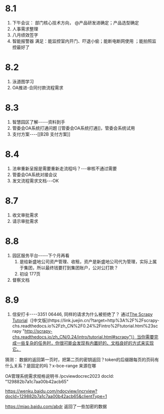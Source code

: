 # 8.1
1. 下午会议： 部门核心技术方向， @产品研发进确定；产品选型确定 
2. 人事需求整理
3. 八月绩效签字
4. 智能报警器
满足：能监控室内开门、吓退小偷；能断电断网使用 ；能拍照监控最好了

# 8.2
1. 泳道图学习
2. OA推进-合同付款流程需求
# 8.3
1. 智慧园区了解-----资料到手
2. 管委会OA系统打通问题 [[管委会OA系统打通]]，管委会系统试用
3. 支付方案----[[B2B 支付方案]]

# 8.4
1. 法审重新呈报是需要重新走流程吗？---审核不通过需要
2. 管委会OA系统对接会议
3. 发文流程需求文档---OK

# 8.7
1. 收文审批需求
2. 请示审批需求

# 8.8
1. 园区服务平台-----下个月再看
	1. 是给新盛地公司资产管理、收租，资产是新盛地公司代为管理，实际上属于集团，所以最终钱要打到集团账户，公对公打款？
	2. 初设 177页
2.  督察文档

# 8.9
1. 信安打卡----3351 06446, 同样的请求为什么被拒绝了？
通过[The Scrapy Tutorial](https://link.juejin.cn/?target=https%3A%2F%2Fdoc.scrapy.org%2Fen%2Flatest%2Fintro%2Ftutorial.html "https://doc.scrapy.org/en/latest/intro/tutorial.html")（[中文版](https://link.juejin.cn/?target=http%3A%2F%2Fscrapy-chs.readthedocs.io%2Fzh_CN%2F0.24%2Fintro%2Ftutorial.html%23scrapy "http://scrapy-chs.readthedocs.io/zh_CN/0.24/intro/tutorial.html#scrapy")）当你需要完成一些复杂的任务时，你很可能会发现有内置好的、文档良好的方式来实现它。

猜测： 数据的返回第一页时，把第二页的密钥返回？token的后缀跟每页的页码有什么关系？是固定的吗？x-bce-range 来源在哪

OA管理系统需求规格说明书
/pcviewdocrec2023  docId: "129882b7a1c7aa00b42acb65"

https://wenku.baidu.com/ndocview/incrview?docId=129882b7a1c7aa00b42acb65&clientType=1

https://miao.baidu.com/abdr  返回了一些加密的数据